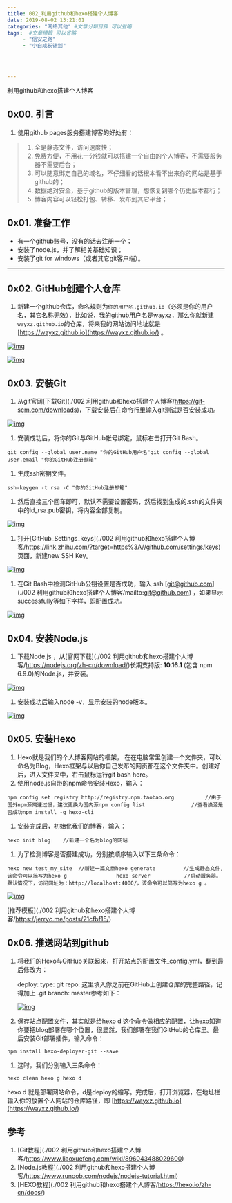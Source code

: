```yaml
---
title: 002_利用github和hexo搭建个人博客
date: 2019-08-02 13:21:01
categories: "网络其他" #文章分類目錄 可以省略
tags:  #文章標籤 可以省略
     - "信安之路"
     - "小白成长计划"




---
```


利用github和hexo搭建个人博客

## 0x00. 引言

1. 使用github pages服务搭建博客的好处有：

> 1. 全是静态文件，访问速度快；
> 2. 免费方便，不用花一分钱就可以搭建一个自由的个人博客，不需要服务器不需要后台；
> 3. 可以随意绑定自己的域名，不仔细看的话根本看不出来你的网站是基于github的；
> 4. 数据绝对安全，基于github的版本管理，想恢复到哪个历史版本都行；
> 5. 博客内容可以轻松打包、转移、发布到其它平台；

## 0x01. 准备工作

- 有一个github账号，没有的话去注册一个；
- 安装了node.js，并了解相关基础知识；
- 安装了git for windows（或者其它git客户端）。

------

## 0x02. GitHub创建个人仓库

1. 新建一个github仓库，命名规则为`你的用户名.github.io`（必须是你的用户名，其它名称无效），比如说，我的github用户名是wayxz，那么你就新建`wayxz.github.io`的仓库，将来我的网站访问地址就是 [https://wayxz.github.io](https://wayxz.github.io/) 。

[![img](002_利用github和hexo搭建个人博客/0060lm7Tly1g5p0s4r50wj31hc0ra7d1.jpg)](http://tva1.sinaimg.cn/large/0060lm7Tly1g5p0s4r50wj31hc0ra7d1.jpg)

[![img](002_利用github和hexo搭建个人博客/0060lm7Tly1g5p0s4gbajj316g0rbn2a.jpg)](http://tva1.sinaimg.cn/large/0060lm7Tly1g5p0s4gbajj316g0rbn2a.jpg)

## 0x03. 安装Git

1. 从git官网[下载Git](./002 利用github和hexo搭建个人博客/https://git-scm.com/downloads)，下载安装后在命令行里输入git测试是否安装成功。

[![img](002_利用github和hexo搭建个人博客/0060lm7Tly1g5p0s5zfs0j30vu03t74d.jpg)](http://tva1.sinaimg.cn/large/0060lm7Tly1g5p0s5zfs0j30vu03t74d.jpg)

1. 安装成功后，将你的Git与GitHub帐号绑定，鼠标右击打开Git Bash。

```
git config --global user.name "你的GitHub用户名"git config --global user.email "你的GitHub注册邮箱"
```

1. 生成ssh密钥文件。

```
ssh-keygen -t rsa -C "你的GitHub注册邮箱"
```

1. 然后直接三个回车即可，默认不需要设置密码，然后找到生成的.ssh的文件夹中的id_rsa.pub密钥，将内容全部复制。

[![img](002_利用github和hexo搭建个人博客/0060lm7Tly1g5p0sb82rwj30k004hwem.jpg)](http://tva1.sinaimg.cn/large/0060lm7Tly1g5p0sb82rwj30k004hwem.jpg)

1. 打开[GitHub_Settings_keys](./002 利用github和hexo搭建个人博客/https://link.zhihu.com/?target=https%3A//github.com/settings/keys) 页面，新建new SSH Key。

[![img](002_利用github和hexo搭建个人博客/0060lm7Tly1g5p0s65vlkj31b20mhwfy.jpg)](http://tva1.sinaimg.cn/large/0060lm7Tly1g5p0s65vlkj31b20mhwfy.jpg)

1. 在Git Bash中检测GitHub公钥设置是否成功，输入 ssh [git@github.com](./002 利用github和hexo搭建个人博客/mailto:git@github.com) ，如果显示successfully等如下字样，即配置成功。

[![img](002_利用github和hexo搭建个人博客/0060lm7Tly1g5p0s6ecikj30xz046dg5.jpg)](http://tva1.sinaimg.cn/large/0060lm7Tly1g5p0s6ecikj30xz046dg5.jpg)

## 0x04. 安装Node.js

1. 下载Node.js ，从[官网下载](./002 利用github和hexo搭建个人博客/https://nodejs.org/zh-cn/download/)长期支持版: **10.16.1** (包含 npm 6.9.0)的Node.js，并安装。

[![img](002_利用github和hexo搭建个人博客/0060lm7Tly1g5p0s41p2hj30h60df74r.jpg)](http://tva1.sinaimg.cn/large/0060lm7Tly1g5p0s41p2hj30h60df74r.jpg)

1. 安装成功后输入node -v，显示安装的node版本。

[![img](002_利用github和hexo搭建个人博客/0060lm7Tly1g5p0s47cszj30xz0hrwes.jpg)](http://tva1.sinaimg.cn/large/0060lm7Tly1g5p0s47cszj30xz0hrwes.jpg)

## 0x05. 安装Hexo

1. Hexo就是我们的个人博客网站的框架， 在在电脑常里创建一个文件夹，可以命名为Blog，Hexo框架与以后你自己发布的网页都在这个文件夹中。创建好后，进入文件夹中，右击鼠标运行git bash here。
2. 使用node.js自带的npm命令安装Hexo，输入：

```
npm config set registry http://registry.npm.taobao.org          //由于国外npm源网速过慢，建议更换为国内源npm config list               //查看换源是否成功npm install -g hexo-cli
```

1. 安装完成后，初始化我们的博客，输入：

```
hexo init blog    //新建一个名为blog的网站
```

1. 为了检测博客是否搭建成功，分别按顺序输入以下三条命令：

```
hexo new test_my_site  //新建一篇文章hexo generate         //生成静态文件,该命令可以简写为hexo g                hexo server           //启动服务器。默认情况下，访问网址为：http://localhost:4000/，该命令可以简写为hexo g 。
```

[![img](002_利用github和hexo搭建个人博客/0060lm7Tly1g5p0saqbw5j31g30r7e82.jpg)](http://tva1.sinaimg.cn/large/0060lm7Tly1g5p0saqbw5j31g30r7e82.jpg)

[推荐模板](./002 利用github和hexo搭建个人博客/https://jerryc.me/posts/21cfbf15/)

## 0x06. 推送网站到github

1. 将我们的Hexo与GitHub关联起来，打开站点的配置文件_config.yml，翻到最后修改为：

   deploy:
   type: git
   repo: 这里填入你之前在GitHub上创建仓库的完整路径，记得加上 .git
   branch: master参考如下：

   [![img](002_利用github和hexo搭建个人博客/0060lm7Tly1g5p0sb0zzzj30gf044q2z.jpg)](http://tva1.sinaimg.cn/large/0060lm7Tly1g5p0sb0zzzj30gf044q2z.jpg)

2. 保存站点配置文件，其实就是给hexo d 这个命令做相应的配置，让hexo知道你要把blog部署在哪个位置，很显然，我们部署在我们GitHub的仓库里。最后安装Git部署插件，输入命令：

```
npm install hexo-deployer-git --save
```

1. 这时，我们分别输入三条命令：

```
hexo clean hexo g hexo d
```

hexo d 就是部署网站命令，d是deploy的缩写。完成后，打开浏览器，在地址栏输入你的放置个人网站的仓库路径，即 [https://wayxz.github.io](https://wayxz.github.io/)

## 参考

1. [Git教程](./002 利用github和hexo搭建个人博客/https://www.liaoxuefeng.com/wiki/896043488029600)
2. [Node.js教程](./002 利用github和hexo搭建个人博客/https://www.runoob.com/nodejs/nodejs-tutorial.html)
3. [HEXO教程](./002 利用github和hexo搭建个人博客/https://hexo.io/zh-cn/docs/)